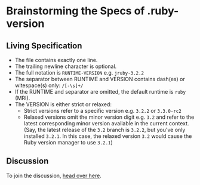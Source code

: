 # Brainstorming the Specs of .ruby-version

## Living Specification

* The file contains exactly one line.
* The trailing newline character is optional.
* The full notation is `RUNTIME-VERSION` e.g. `jruby-3.2.2`
* The separator between RUNTIME and VERSION contains  dash(es) or witespace(s) only: `/[-\s]+/`
* If the RUNTIME and separator are omitted, the default runtime is `ruby` (MRI).
* The VERSION is either strict or relaxed:
  * Strict versions refer to a specific version e.g. `3.2.2` or `3.3.0-rc2`
  * Relaxed versions omit the minor version digit e.g. `3.2` and refer to the latest corresponding minor version available in the current context. (Say, the latest release of the `3.2` branch is `3.2.2`, but you've only installed `3.2.1`. In this case, the relaxed version `3.2` would cause the Ruby version manager to use `3.2.1`)

## Discussion

To join the discussion, [head over here](https://github.com/rubygems/rubygems/discussions/7074).
